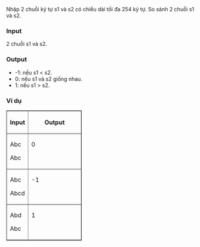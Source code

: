 <div class="problem_description" id="problem_description">
			<p>Nhập 2 chuỗi ký tự s1 và s2 có chiều dài tối đa 254 ký tự. So sánh 2 chuỗi s1 và s2.</p>

<h3><strong>Input</strong></h3>

<p>2 chuỗi s1 và s2.</p>

<h3><strong>Output</strong></h3>

<ul>
	<li>-1: nếu s1 &lt; s2.</li>
	<li>0: nếu s1 và s2 giống nhau.</li>
	<li>1: nếu s1 &gt; s2.</li>
</ul>

<h3><strong>Ví dụ</strong></h3>

<table align="center" border="1" cellpadding="0" cellspacing="0" style="width:40%">
	<thead>
		<tr>
			<th scope="col"; height: 27.25pt; vertical-align: top; width: 236.5pt;">
			<p style="text-align: center;"><strong>Input</strong></p>
			</th>
			<th scope="col"; height: 27.25pt; vertical-align: top; width: 236.5pt;">
			<p style="text-align: center;"><strong>Output</strong></p>
			</th>
		</tr>
	</thead>
	<tbody>
		<tr>
			<td  height:27.25pt; vertical-align:top; width:236.5pt">
			<p>Abc</p>
			<p>Abc</p>
			</td>
			<td style="height:27.25pt; vertical-align:top; width:236.5pt">
			<p>0</p>
			</td>
		</tr>
		<tr>
			<td  height:27.25pt; vertical-align:top; width:236.5pt">
			<p>Abc</p>
			<p>Abcd</p>
			</td>
			<td style="height:27.25pt; vertical-align:top; width:236.5pt">
			<p>-1</p>
			</td>
		</tr>
		<tr>
			<td height:27.25pt; vertical-align:top; width:236.5pt">
			<p>Abd</p>
			<p>Abc</p>
			</td>
			<td style="height:27.25pt; vertical-align:top; width:236.5pt">
			<p>1</p>
			</td>
		</tr>
	</tbody>
</table>
		</div>